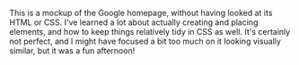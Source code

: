 This is a mockup of the Google homepage, without having looked at its HTML or CSS. I've learned a lot about actually creating and placing elements, and how to keep things relatively tidy in CSS as well.
It's certainly not perfect, and I might have focused a bit too much on it looking visually similar, but it was a fun afternoon!

